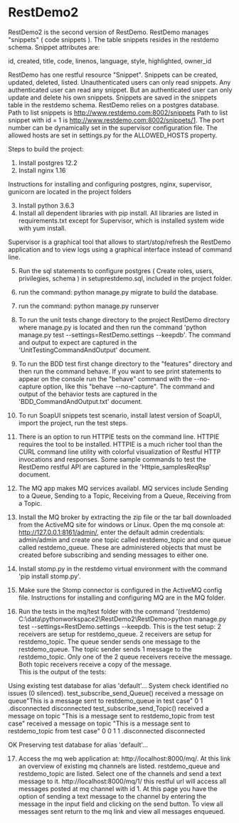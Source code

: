 # RestDemo2
RestDemo2 is the second version of RestDemo.  RestDemo manages "snippets" ( code snippets ).  The table snippets resides in the restdemo schema.  Snippet attributes are:

id, 
created, 
title, 
code, 
linenos, 
language, 
style, 
highlighted, 
owner_id


RestDemo has one restful resource "Snippet". Snippets can be created, updated, deleted, listed. Unauthenticated users can only read snippets. Any authenticated user can read any snippet. But an authenticated user can only update and delete his own snippets. Snippets are saved in the snippets table in the restdemo schema. RestDemo relies on a postgres database. Path to list snippets is http://www.restdemo.com:8002/snippets Path to list snippet with id = 1 is http://www.restdemo.com:8002/snippets/1.  The port number can be dynamically set in the supervisor configuration file.  The allowed hosts are set in settings.py for the ALLOWED_HOSTS property.


Steps to build the project:

1. Install postgres 12.2
2. Install nginx 1.16

Instructions for installing and configuring postgres, nginx, supervisor, gunicorn are located in the project folders

3. Install python 3.6.3
4. Install all dependent libraries with pip install. All libraries are listed in requirements.txt except for Supervisor, which is installed system wide with yum install.

Supervisor is a graphical tool that allows to start/stop/refresh the RestDemo application and to view logs using a graphical interface instead of command line.

5. Run the sql statements to configure postgres ( Create roles, users, privilegies, schema ) in setuprestdemo.sql, included in the project folder.

6. run the command: python manage.py migrate to build the database.
7. run the command: python manage.py runserver 
8. To run the unit tests change directory to the project RestDemo directory where manage.py is located and then run the command 'python manage.py test --settings=RestDemo.settings --keepdb'.  The command and output to expect are captured in the 'UnitTestingCommandAndOutput' document.
9. To run the BDD test first change directory to the "features" directory and then run the command behave.  If you want to see print statements to appear on the console run the "behave" command with the --no-capture option, like this "behave --no-capture".  The command and output of the behavior tests are captured in the 'BDD_CommandAndOutput.txt' document.
10. To run SoapUI snippets test scenario, install latest version of SoapUI, import the project, run the test steps.
11. There is an option to run HTTPIE tests on the command line.  HTTPIE requires the tool to be installed.  HTTPIE is a much richer tool than the CURL command line utility with colorful visualization of Restful HTTP invocations and responses.  Some sample commands to test the RestDemo restful API are captured in the 'Httpie_samplesReqRsp' document.
12. The MQ app makes MQ services availabl.  MQ services include Sending to a Queue, Sending to a Topic, Receiving from a Queue, Receiving from a Topic.  

13.  Install the MQ broker by extracting the zip file or the tar ball downloaded from the ActiveMQ site for windows or Linux. Open the mq console at:  http://127.0.0.1:8161/admin/, enter the default admin credentials:  admin/admin and create one topic called restdemo_topic and one queue called restdemo_queue.  These are administered objects that must be created before subscribing and sending messages to either one.

14. Install stomp.py in the restdemo virtual environment with the command 'pip install stomp.py'.

15. Make sure the Stomp connector is configured in the ActiveMQ config file.  Instructions for installing and configuring MQ are in the MQ folder.

16. Run the tests in the mq/test folder with the command '(restdemo) C:\data\pythonworkspace2\RestDemo2\RestDemo>python manage.py test --settings=RestDemo.settings --keepdb.  This is the test setup:  2 receivers are setup for restdemo_queue.  2 receivers are setup for restdemo_topic.  The queue sender sends one message to the restdemo_queue.  The topic sender sends 1 message to the restdemo_topic.  Only one of the 2 queue receivers receive the message.  Both topic receivers receive a copy of the message.  
This is the output of the tests:

Using existing test database for alias 'default'...
System check identified no issues (0 silenced).
test_subscribe_send_Queue()
received a message on queue"This is a message sent to restdemo_queue in test case"
0
1
.disconnected
disconnected
test_subscribe_send_Topic()
received a message on topic "This is a message sent to restdemo_topic from test case"
received a message on topic "This is a message sent to restdemo_topic from test case"
0
0
1
1
.disconnected
disconnected

OK
Preserving test database for alias 'default'...

17.  Access the mq web application at:  http://localhost:8000/mq/.  At this link an overview of existing mq channels are listed.  restdemo_queue and restdemo_topic are listed.  Select one of the channels and send a text message to it. http://localhost:8000/mq/1/ this restful url will access all messages posted at mq channel with id 1.  At this page you have the option of sending a text message to the channel by entering the message in the input field and clicking on the send button.  To view all messages sent return to the mq link and view all messages enqueued.

